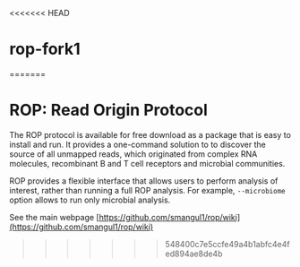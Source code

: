 <<<<<<< HEAD
# rop-fork1
=======
# ROP: Read Origin Protocol


The ROP protocol is available for free download as a package that is easy to install and run.  It provides a one-command solution to to discover the source of all unmapped reads, which originated from complex RNA molecules, recombinant B and T cell receptors and microbial communities. 

ROP provides a flexible interface that allows users to perform analysis of interest, rather than running a full ROP analysis. For example,  `--microbiome` option allows to run only microbial analysis.   

See the main webpage [https://github.com/smangul1/rop/wiki](https://github.com/smangul1/rop/wiki)

>>>>>>> 548400c7e5ccfe49a4b1abfc4e4fed894ae8de4b
